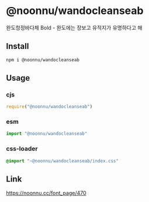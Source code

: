 # @noonnu/wandocleanseab
완도청정바다체 Bold - 완도에는 장보고 유적지가 유명하다고 해

## Install
```sh
npm i @noonnu/wandocleanseab
```
## Usage
### cjs
```js
require("@noonnu/wandocleanseab")
```
### esm
```js
import "@noonnu/wandocleanseab"
```
### css-loader
```css
@import "~@noonnu/wandocleanseab/index.css"
```

## Link
https://noonnu.cc/font_page/470